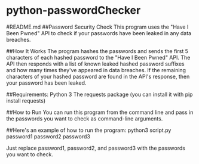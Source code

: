 # python-passwordChecker
#README.md
##Password Security Check
This program uses the "Have I Been Pwned" API to check if your passwords have been leaked in any data breaches.

##How It Works
The program hashes the passwords and sends the first 5 characters of each hashed password to the "Have I Been Pwned" API. The API then responds with a list of known leaked hashed password suffixes and how many times they've appeared in data breaches. If the remaining characters of your hashed password are found in the API's response, then your password has been leaked.

##Requirements:
Python 3
The requests package (you can install it with pip install requests)

##How to Run
You can run this program from the command line and pass in the passwords you want to check as command-line arguments. 

##Here's an example of how to run the program:
python3 script.py password1 password2 password3

Just replace password1, password2, and password3 with the passwords you want to check.
